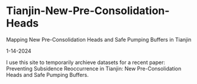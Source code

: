 # Tianjin-New-Pre-Consolidation-Heads
Mapping New Pre-Consolidation Heads and Safe Pumping Buffers in Tianjin

1-14-2024

I use this site to temporarily archieve datasets for a recent paper: Preventing Subsidence Reoccurrence in Tianjin: New Pre-Consolidation Heads and Safe Pumping Buffers.

